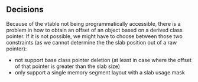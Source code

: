 ## Decisions

Because of the vtable not being programmatically accessible, there is a problem in how to obtain an offset of an object based on a derived class pointer.
If it is not possible, we might have to choose between those two constraints (as we cannot determine the the slab position out of a raw pointer):
- not support base class pointer deletion (at least in case where the offset of that pointer is greater than the slab size)
- only support a single memory segment layout with a slab usage mask